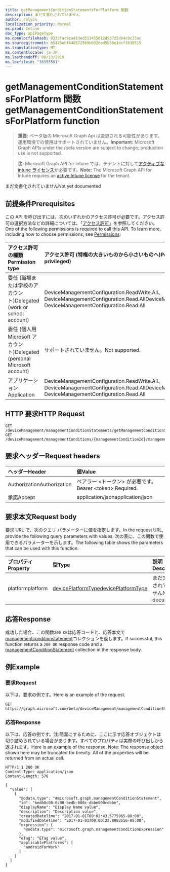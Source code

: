 ```yaml
---
title: getManagementConditionStatementsForPlatform 関数
description: まだ文書化されていません
author: rolyon
localization_priority: Normal
ms.prod: Intune
doc_type: apiPageType
ms.openlocfilehash: 8333fac9ca413ed511455612d93725db4c9c33ac
ms.sourcegitcommit: b5425ebf648572569b032ded5b56e1dcf3830515
ms.translationtype: MT
ms.contentlocale: ja-JP
ms.lasthandoff: 08/13/2019
ms.locfileid: "36355501"
---
```

# <a name="getmanagementconditionstatementsforplatform-function"></a><span data-ttu-id="bd637-103">getManagementConditionStatementsForPlatform 関数</span><span class="sxs-lookup"><span data-stu-id="bd637-103">getManagementConditionStatementsForPlatform function</span></span>

> <span data-ttu-id="bd637-104">**重要:** ベータ版の Microsoft Graph Api は変更される可能性があります。運用環境での使用はサポートされていません。</span><span class="sxs-lookup"><span data-stu-id="bd637-104">**Important:** Microsoft Graph APIs under the /beta version are subject to change; production use is not supported.</span></span>

> <span data-ttu-id="bd637-105">**注:** Microsoft Graph API for Intune では、テナントに対して[アクティブな intune ライセンス](https://go.microsoft.com/fwlink/?linkid=839381)が必要です。</span><span class="sxs-lookup"><span data-stu-id="bd637-105">**Note:** The Microsoft Graph API for Intune requires an [active Intune license](https://go.microsoft.com/fwlink/?linkid=839381) for the tenant.</span></span>

<span data-ttu-id="bd637-106">まだ文書化されていません</span><span class="sxs-lookup"><span data-stu-id="bd637-106">Not yet documented</span></span>

## <a name="prerequisites"></a><span data-ttu-id="bd637-107">前提条件</span><span class="sxs-lookup"><span data-stu-id="bd637-107">Prerequisites</span></span>
<span data-ttu-id="bd637-p101">この API を呼び出すには、次のいずれかのアクセス許可が必要です。アクセス許可の選択方法などの詳細については、「[アクセス許可](/graph/permissions-reference)」を参照してください。</span><span class="sxs-lookup"><span data-stu-id="bd637-p101">One of the following permissions is required to call this API. To learn more, including how to choose permissions, see [Permissions](/graph/permissions-reference).</span></span>

|<span data-ttu-id="bd637-110">アクセス許可の種類</span><span class="sxs-lookup"><span data-stu-id="bd637-110">Permission type</span></span>|<span data-ttu-id="bd637-111">アクセス許可 (特権の大きいものから小さいものへ)</span><span class="sxs-lookup"><span data-stu-id="bd637-111">Permissions (from most to least privileged)</span></span>|
|:---|:---|
|<span data-ttu-id="bd637-112">委任 (職場または学校のアカウント)</span><span class="sxs-lookup"><span data-stu-id="bd637-112">Delegated (work or school account)</span></span>|<span data-ttu-id="bd637-113">DeviceManagementConfiguration.ReadWrite.All、DeviceManagementConfiguration.Read.All</span><span class="sxs-lookup"><span data-stu-id="bd637-113">DeviceManagementConfiguration.ReadWrite.All, DeviceManagementConfiguration.Read.All</span></span>|
|<span data-ttu-id="bd637-114">委任 (個人用 Microsoft アカウント)</span><span class="sxs-lookup"><span data-stu-id="bd637-114">Delegated (personal Microsoft account)</span></span>|<span data-ttu-id="bd637-115">サポートされていません。</span><span class="sxs-lookup"><span data-stu-id="bd637-115">Not supported.</span></span>|
|<span data-ttu-id="bd637-116">アプリケーション</span><span class="sxs-lookup"><span data-stu-id="bd637-116">Application</span></span>|<span data-ttu-id="bd637-117">DeviceManagementConfiguration.ReadWrite.All、DeviceManagementConfiguration.Read.All</span><span class="sxs-lookup"><span data-stu-id="bd637-117">DeviceManagementConfiguration.ReadWrite.All, DeviceManagementConfiguration.Read.All</span></span>|

## <a name="http-request"></a><span data-ttu-id="bd637-118">HTTP 要求</span><span class="sxs-lookup"><span data-stu-id="bd637-118">HTTP Request</span></span>
<!-- {
  "blockType": "ignored"
}
-->
``` http
GET /deviceManagement/managementConditionStatements/getManagementConditionStatementsForPlatform
GET /deviceManagement/managementConditions/{managementConditionId}/managementConditionStatements/getManagementConditionStatementsForPlatform
```

## <a name="request-headers"></a><span data-ttu-id="bd637-119">要求ヘッダー</span><span class="sxs-lookup"><span data-stu-id="bd637-119">Request headers</span></span>
|<span data-ttu-id="bd637-120">ヘッダー</span><span class="sxs-lookup"><span data-stu-id="bd637-120">Header</span></span>|<span data-ttu-id="bd637-121">値</span><span class="sxs-lookup"><span data-stu-id="bd637-121">Value</span></span>|
|:---|:---|
|<span data-ttu-id="bd637-122">Authorization</span><span class="sxs-lookup"><span data-stu-id="bd637-122">Authorization</span></span>|<span data-ttu-id="bd637-123">ベアラー &lt;トークン&gt; が必要です。</span><span class="sxs-lookup"><span data-stu-id="bd637-123">Bearer &lt;token&gt; Required.</span></span>|
|<span data-ttu-id="bd637-124">承諾</span><span class="sxs-lookup"><span data-stu-id="bd637-124">Accept</span></span>|<span data-ttu-id="bd637-125">application/json</span><span class="sxs-lookup"><span data-stu-id="bd637-125">application/json</span></span>|

## <a name="request-body"></a><span data-ttu-id="bd637-126">要求本文</span><span class="sxs-lookup"><span data-stu-id="bd637-126">Request body</span></span>
<span data-ttu-id="bd637-127">要求 URL で、次のクエリ パラメーターに値を指定します。</span><span class="sxs-lookup"><span data-stu-id="bd637-127">In the request URL, provide the following query parameters with values.</span></span>
<span data-ttu-id="bd637-128">次の表に、この関数で使用できるパラメーターを示します。</span><span class="sxs-lookup"><span data-stu-id="bd637-128">The following table shows the parameters that can be used with this function.</span></span>

|<span data-ttu-id="bd637-129">プロパティ</span><span class="sxs-lookup"><span data-stu-id="bd637-129">Property</span></span>|<span data-ttu-id="bd637-130">型</span><span class="sxs-lookup"><span data-stu-id="bd637-130">Type</span></span>|<span data-ttu-id="bd637-131">説明</span><span class="sxs-lookup"><span data-stu-id="bd637-131">Description</span></span>|
|:---|:---|:---|
|<span data-ttu-id="bd637-132">platform</span><span class="sxs-lookup"><span data-stu-id="bd637-132">platform</span></span>|[<span data-ttu-id="bd637-133">devicePlatformType</span><span class="sxs-lookup"><span data-stu-id="bd637-133">devicePlatformType</span></span>](../resources/intune-shared-deviceplatformtype.md)|<span data-ttu-id="bd637-134">まだ文書化されていません</span><span class="sxs-lookup"><span data-stu-id="bd637-134">Not yet documented</span></span>|



## <a name="response"></a><span data-ttu-id="bd637-135">応答</span><span class="sxs-lookup"><span data-stu-id="bd637-135">Response</span></span>
<span data-ttu-id="bd637-136">成功した場合、この関数`200 OK`は応答コードと、応答本文で[managementconditionstatement](../resources/intune-fencing-managementconditionstatement.md)コレクションを返します。</span><span class="sxs-lookup"><span data-stu-id="bd637-136">If successful, this function returns a `200 OK` response code and a [managementConditionStatement](../resources/intune-fencing-managementconditionstatement.md) collection in the response body.</span></span>

## <a name="example"></a><span data-ttu-id="bd637-137">例</span><span class="sxs-lookup"><span data-stu-id="bd637-137">Example</span></span>

### <a name="request"></a><span data-ttu-id="bd637-138">要求</span><span class="sxs-lookup"><span data-stu-id="bd637-138">Request</span></span>
<span data-ttu-id="bd637-139">以下は、要求の例です。</span><span class="sxs-lookup"><span data-stu-id="bd637-139">Here is an example of the request.</span></span>
``` http
GET https://graph.microsoft.com/beta/deviceManagement/managementConditionStatements/getManagementConditionStatementsForPlatform(platform='parameterValue')
```

### <a name="response"></a><span data-ttu-id="bd637-140">応答</span><span class="sxs-lookup"><span data-stu-id="bd637-140">Response</span></span>
<span data-ttu-id="bd637-p103">以下は、応答の例です。注:簡潔にするために、ここに示す応答オブジェクトは切り詰められている場合があります。すべてのプロパティは実際の呼び出しから返されます。</span><span class="sxs-lookup"><span data-stu-id="bd637-p103">Here is an example of the response. Note: The response object shown here may be truncated for brevity. All of the properties will be returned from an actual call.</span></span>
``` http
HTTP/1.1 200 OK
Content-Type: application/json
Content-Length: 576

{
  "value": [
    {
      "@odata.type": "#microsoft.graph.managementConditionStatement",
      "id": "bedb0c00-0c00-bedb-000c-dbbe000cdbbe",
      "displayName": "Display Name value",
      "description": "Description value",
      "createdDateTime": "2017-01-01T00:02:43.5775965-08:00",
      "modifiedDateTime": "2017-01-01T00:00:22.8983556-08:00",
      "expression": {
        "@odata.type": "microsoft.graph.managementConditionExpression"
      },
      "eTag": "ETag value",
      "applicablePlatforms": [
        "androidForWork"
      ]
    }
  ]
}
```






